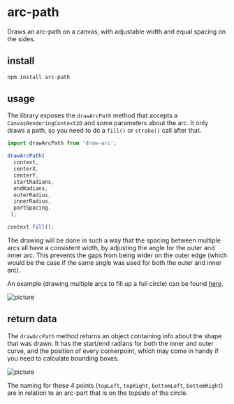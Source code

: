 # arc-path

Draws an arc-path on a canvas, with adjustable width and equal spacing on the sides.

## install
```sh
npm install arc-path
```

## usage
The library exposes the `drawArcPath` method that accepts a `CanvasRenderingContext2D` and some parameters about the arc. It only draws a path, so you need to do a `fill()` or `stroke()` call after that.
```javascript
import drawArcPath from 'draw-arc';

drawArcPath(
  context,
  centerX,
  centerY,
  startRadians,
  endRadians,
  outerRadius,
  innerRadius,
  partSpacing,
 );

context.fill();
```

The drawing will be done in such a way that the spacing between multiple arcs all have a consistent width, by adjusting the angle for the outer and inner arc. This prevents the gaps from being wider on the outer edge (which would be the case if the same angle was used for both the outer and inner arc). 

An example (drawing multiple arcs to fill up a full circle) can be found [here](https://petervdn.github.io/arc-path/example/). 

![picture](https://i.imgur.com/thnaYDQ.png)

## return data
The `drawArcPath` method returns an object containing info about the shape that was drawn. It has the start/end radians for both the inner and outer curve, and the position of every cornerpoint, which may come in handy if you need to calculate bounding boxes.

![picture](https://i.imgur.com/l4RJQkU.png)

The naming for these 4 points (`topLeft`, `topRight`, `bottomLeft`, `bottomRight`) are in relation to an arc-part that is on the topside of the circle.

